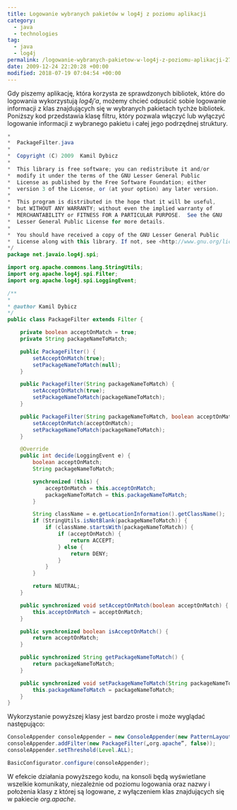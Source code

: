 ```yaml
---
title: Logowanie wybranych pakietów w log4j z poziomu aplikacji
category:
  - java
  - technologies
tag:
  - java
  - log4j
permalink: /logowanie-wybranych-pakietow-w-log4j-z-poziomu-aplikacji-275.html
date: 2009-12-24 22:20:28 +00:00
modified: 2018-07-19 07:04:54 +00:00
---
```



Gdy piszemy aplikację, która korzysta ze sprawdzonych bibliotek, które do logowania wykorzystują *log4j'a*, możemy chcieć odpuścić sobie logowanie informacji z klas znajdujących się w wybranych pakietach tychże bibliotek. Poniższy kod przedstawia klasę filtru, który pozwala włączyć lub wyłączyć logowanie informacji z wybranego pakietu i całej jego podrzędnej struktury.

<!--more-->

```java
*
*  PackageFilter.java
*
*  Copyright (C) 2009  Kamil Dybicz
*
*  This library is free software; you can redistribute it and/or
*  modify it under the terms of the GNU Lesser General Public
*  License as published by the Free Software Foundation; either
*  version 3 of the License, or (at your option) any later version.
*
*  This program is distributed in the hope that it will be useful,
*  but WITHOUT ANY WARRANTY; without even the implied warranty of
*  MERCHANTABILITY or FITNESS FOR A PARTICULAR PURPOSE.  See the GNU
*  Lesser General Public License for more details.
*
*  You should have received a copy of the GNU Lesser General Public
*  License along with this library. If not, see <http://www.gnu.org/licenses/>.
*/
package net.javaio.log4j.spi;

import org.apache.commons.lang.StringUtils;
import org.apache.log4j.spi.Filter;
import org.apache.log4j.spi.LoggingEvent;

/**
*
* @author Kamil Dybicz
*/
public class PackageFilter extends Filter {

    private boolean acceptOnMatch = true;
    private String packageNameToMatch;

    public PackageFilter() {
        setAcceptOnMatch(true);
        setPackageNameToMatch(null);
    }

    public PackageFilter(String packageNameToMatch) {
        setAcceptOnMatch(true);
        setPackageNameToMatch(packageNameToMatch);
    }

    public PackageFilter(String packageNameToMatch, boolean acceptOnMatch) {
        setAcceptOnMatch(acceptOnMatch);
        setPackageNameToMatch(packageNameToMatch);
    }

    @Override
    public int decide(LoggingEvent e) {
        boolean acceptOnMatch;
        String packageNameToMatch;

        synchronized (this) {
            acceptOnMatch = this.acceptOnMatch;
            packageNameToMatch = this.packageNameToMatch;
        }

        String className = e.getLocationInformation().getClassName();
        if (StringUtils.isNotBlank(packageNameToMatch)) {
            if (className.startsWith(packageNameToMatch)) {
                if (acceptOnMatch) {
                    return ACCEPT;
                } else {
                    return DENY;
                }
            }
        }

        return NEUTRAL;
    }

    public synchronized void setAcceptOnMatch(boolean acceptOnMatch) {
        this.acceptOnMatch = acceptOnMatch;
    }

    public synchronized boolean isAcceptOnMatch() {
        return acceptOnMatch;
    }

    public synchronized String getPackageNameToMatch() {
        return packageNameToMatch;
    }

    public synchronized void setPackageNameToMatch(String packageNameToMatch) {
        this.packageNameToMatch = packageNameToMatch;
    }
}
```

Wykorzystanie powyższej klasy jest bardzo proste i może wyglądać następująco:

```java
ConsoleAppender consoleAppender = new ConsoleAppender(new PatternLayout(„%d{ISO8601} %p [%c{1}:%L] %m%n”));
consoleAppender.addFilter(new PackageFilter(„org.apache”, false));
consoleAppender.setThreshold(Level.ALL);

BasicConfigurator.configure(consoleAppender);
```

W efekcie działania powyższego kodu, na konsoli będą wyświetlane wszelkie komunikaty, niezależnie od poziomu logowania oraz nazwy i położenia klasy z której są logowane, z wyłączeniem klas znajdujących się w pakiecie *org.apache*.
